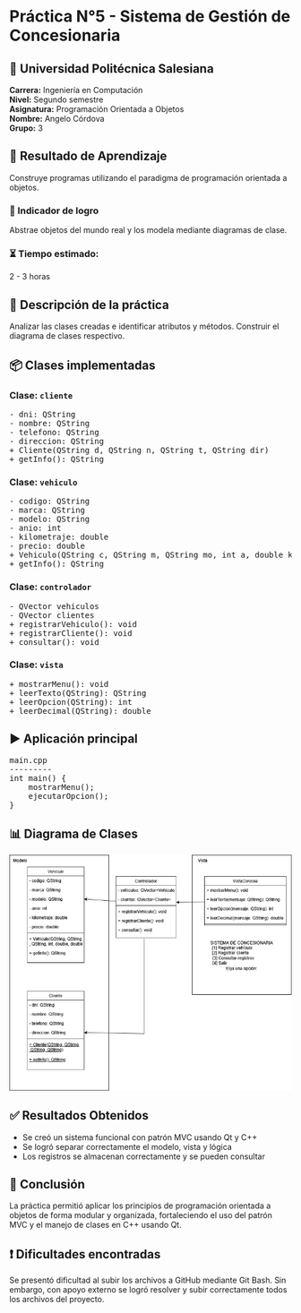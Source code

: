 <h1>Práctica N°5 - Sistema de Gestión de Concesionaria</h1>

<h2>📘 Universidad Politécnica Salesiana</h2>
<p><strong>Carrera:</strong> Ingeniería en Computación<br>
<strong>Nivel:</strong> Segundo semestre<br>
<strong>Asignatura:</strong> Programación Orientada a Objetos<br>
<strong>Nombre:</strong> Angelo Córdova<br>
<strong>Grupo:</strong> 3</p>

<h2>🎯 Resultado de Aprendizaje</h2>
<p>Construye programas utilizando el paradigma de programación orientada a objetos.</p>

<h3>🧠 Indicador de logro</h3>
<p>Abstrae objetos del mundo real y los modela mediante diagramas de clase.</p>

<h3>⏳ Tiempo estimado:</h3>
<p>2 - 3 horas</p>

<h2>📝 Descripción de la práctica</h2>
<p>Analizar las clases creadas e identificar atributos y métodos. Construir el diagrama de clases respectivo.</p>

<h2>📦 Clases implementadas</h2>

<h3>Clase: <code>cliente</code></h3>
<pre>
- dni: QString
- nombre: QString
- telefono: QString
- direccion: QString
+ Cliente(QString d, QString n, QString t, QString dir)
+ getInfo(): QString
</pre>

<h3>Clase: <code>vehiculo</code></h3>
<pre>
- codigo: QString
- marca: QString
- modelo: QString
- anio: int
- kilometraje: double
- precio: double
+ Vehiculo(QString c, QString m, QString mo, int a, double km, double p)
+ getInfo(): QString
</pre>

<h3>Clase: <code>controlador</code></h3>
<pre>
- QVector<vehiculo> vehiculos
- QVector<cliente> clientes
+ registrarVehiculo(): void
+ registrarCliente(): void
+ consultar(): void
</pre>

<h3>Clase: <code>vista</code></h3>
<pre>
+ mostrarMenu(): void
+ leerTexto(QString): QString
+ leerOpcion(QString): int
+ leerDecimal(QString): double
</pre>

<h2>▶️ Aplicación principal</h2>
<pre>
main.cpp
---------
int main() {
    mostrarMenu();
    ejecutarOpcion();
}
</pre>

<h2>📊 Diagrama de Clases</h2>
<p><img src="diagrama.png" alt="Diagrama de Clases UML" width="600"></p>

<h2>✅ Resultados Obtenidos</h2>
<ul>
  <li>Se creó un sistema funcional con patrón MVC usando Qt y C++</li>
  <li>Se logró separar correctamente el modelo, vista y lógica</li>
  <li>Los registros se almacenan correctamente y se pueden consultar</li>
</ul>

<h2>📌 Conclusión</h2>
<p>La práctica permitió aplicar los principios de programación orientada a objetos de forma modular y organizada, fortaleciendo el uso del patrón MVC y el manejo de clases en C++ usando Qt.</p>

<h2>❗ Dificultades encontradas</h2>
<p>Se presentó dificultad al subir los archivos a GitHub mediante Git Bash. Sin embargo, con apoyo externo se logró resolver y subir correctamente todos los archivos del proyecto.</p>
